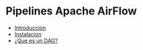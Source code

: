 # Pipelines Apache AirFlow 

- [Introduccion](Introduccion.md)
- [Instalacion](Instalacion.md)
- [¿Que es un DAG?](Dag.md)


